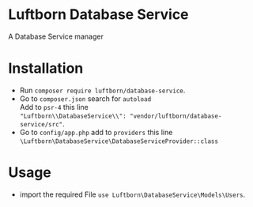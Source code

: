 # Luftborn Database Service
A Database Service manager

# Installation
* Run ``composer require luftborn/database-service``.
* Go to `composer.json` search for `autoload` 
  <br>Add to `psr-4` this line <br> `"Luftborn\\DatabaseService\\": "vendor/luftborn/database-service/src"`.
* Go to `config/app.php`  add to `providers` this line `\Luftborn\DatabaseService\DatabaseServiceProvider::class`

# Usage

* import the required File
`use Luftborn\DatabaseService\Models\Users`. 
